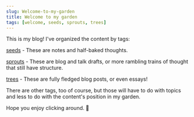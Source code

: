 ```yaml
---
slug: Welcome-to-my-garden
title: Welcome to my garden
tags: [welcome, seeds, sprouts, trees]
---
```


This is my blog! I've organized the content by tags:

[seeds](/blog/tags/seeds) - These are notes and half-baked thoughts.

[sprouts](/blog/tags/sprouts) - These are blog and talk drafts, or more rambling trains of thought that still have structure.

[trees](/blog/tags/sprouts) - These are fully fledged blog posts, or even essays!

There are other tags, too of course, but those will have to do with topics and less to do with the content's position in my garden.

Hope you enjoy clicking around. 🌱
